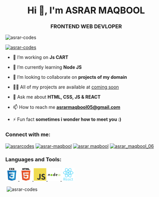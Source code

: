 <h1 align="center">Hi 👋, I'm ASRAR MAQBOOL</h1>
<h3 align="center">FRONTEND WEB DEVLOPER</h3>

<p align="left"> <img src="https://komarev.com/ghpvc/?username=asrar-codes&label=Profile%20views&color=0e75b6&style=flat" alt="asrar-codes" /> </p>

<p align="left"> <a href="https://github.com/ryo-ma/github-profile-trophy"><img src="https://github-profile-trophy.vercel.app/?username=asrar-codes" alt="asrar-codes" /></a> </p>

- 🔭 I’m working on **Js CART**

- 🌱 I’m currently learning **Node JS**

- 👯 I’m looking to collaborate on **projects of my domain**

- 👨‍💻 All of my projects are available at [coming soon](asrar-code.com)

- 💬 Ask me about **HTML, CSS, JS & REACT**

- 📫 How to reach me **asrarmaqbool05@gmail.com**

- ⚡ Fun fact **sometimes i wonder how to meet you :)**

<h3 align="left">Connect with me:</h3>
<p align="left">
<a href="https://twitter.com/asrarcodes" target="blank"><img align="center" src="https://raw.githubusercontent.com/rahuldkjain/github-profile-readme-generator/master/src/images/icons/Social/twitter.svg" alt="asrarcodes" height="30" width="40" /></a>
<a href="https://linkedin.com/in/asrar-maqbool" target="blank"><img align="center" src="https://raw.githubusercontent.com/rahuldkjain/github-profile-readme-generator/master/src/images/icons/Social/linked-in-alt.svg" alt="asrar-maqbool" height="30" width="40" /></a>
<a href="https://fb.com/asrar maqbool" target="blank"><img align="center" src="https://raw.githubusercontent.com/rahuldkjain/github-profile-readme-generator/master/src/images/icons/Social/facebook.svg" alt="asrar maqbool" height="30" width="40" /></a>
<a href="https://instagram.com/asrar_maqbool_06" target="blank"><img align="center" src="https://raw.githubusercontent.com/rahuldkjain/github-profile-readme-generator/master/src/images/icons/Social/instagram.svg" alt="asrar_maqbool_06" height="30" width="40" /></a>
</p>

<h3 align="left">Languages and Tools:</h3>
<p align="left"> <a href="https://www.w3schools.com/css/" target="_blank" rel="noreferrer"> <img src="https://raw.githubusercontent.com/devicons/devicon/master/icons/css3/css3-original-wordmark.svg" alt="css3" width="40" height="40"/> </a> <a href="https://www.w3.org/html/" target="_blank" rel="noreferrer"> <img src="https://raw.githubusercontent.com/devicons/devicon/master/icons/html5/html5-original-wordmark.svg" alt="html5" width="40" height="40"/> </a> <a href="https://developer.mozilla.org/en-US/docs/Web/JavaScript" target="_blank" rel="noreferrer"> <img src="https://raw.githubusercontent.com/devicons/devicon/master/icons/javascript/javascript-original.svg" alt="javascript" width="40" height="40"/> </a> <a href="https://nodejs.org" target="_blank" rel="noreferrer"> <img src="https://raw.githubusercontent.com/devicons/devicon/master/icons/nodejs/nodejs-original-wordmark.svg" alt="nodejs" width="40" height="40"/> </a> <a href="https://reactjs.org/" target="_blank" rel="noreferrer"> <img src="https://raw.githubusercontent.com/devicons/devicon/master/icons/react/react-original-wordmark.svg" alt="react" width="40" height="40"/> </a> </p>

<p>&nbsp;<img align="center" src="https://github-readme-stats.vercel.app/api?username=asrar-codes&show_icons=true&locale=en" alt="asrar-codes" /></p>

<!---
asrar-codes/asrar-codes is a ✨ special ✨ repository because its `README.md` (this file) appears on your GitHub profile.
You can click the Preview link to take a look at your changes.
--->
